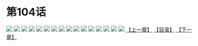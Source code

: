 # 第104话
![](https://s1.baozimh.com/scomic/yuekanshaonuyeqijun-chunquan/0/108-boh2/1.jpg)
![](https://s1.baozimh.com/scomic/yuekanshaonuyeqijun-chunquan/0/108-boh2/2.jpg)
![](https://s1.baozimh.com/scomic/yuekanshaonuyeqijun-chunquan/0/108-boh2/3.jpg)
![](https://s1.baozimh.com/scomic/yuekanshaonuyeqijun-chunquan/0/108-boh2/4.jpg)
![](https://s1.baozimh.com/scomic/yuekanshaonuyeqijun-chunquan/0/108-boh2/5.jpg)
![](https://s1.baozimh.com/scomic/yuekanshaonuyeqijun-chunquan/0/108-boh2/6.jpg)
![](https://s1.baozimh.com/scomic/yuekanshaonuyeqijun-chunquan/0/108-boh2/7.jpg)
![](https://s1.baozimh.com/scomic/yuekanshaonuyeqijun-chunquan/0/108-boh2/8.jpg)
![](https://s1.baozimh.com/scomic/yuekanshaonuyeqijun-chunquan/0/108-boh2/9.jpg)
![](https://s1.baozimh.com/scomic/yuekanshaonuyeqijun-chunquan/0/108-boh2/10.jpg)
![](https://s1.baozimh.com/scomic/yuekanshaonuyeqijun-chunquan/0/108-boh2/11.jpg)
![](https://s1.baozimh.com/scomic/yuekanshaonuyeqijun-chunquan/0/108-boh2/12.jpg)
![](https://s1.baozimh.com/scomic/yuekanshaonuyeqijun-chunquan/0/108-boh2/13.jpg)
![](https://s1.baozimh.com/scomic/yuekanshaonuyeqijun-chunquan/0/108-boh2/14.jpg)
![](https://s1.baozimh.com/scomic/yuekanshaonuyeqijun-chunquan/0/108-boh2/15.jpg)
![](https://s1.baozimh.com/scomic/yuekanshaonuyeqijun-chunquan/0/108-boh2/16.jpg)
[【上一章】](./108.md)
[【目录】](./README.md)
[【下一章】](./110.md)
